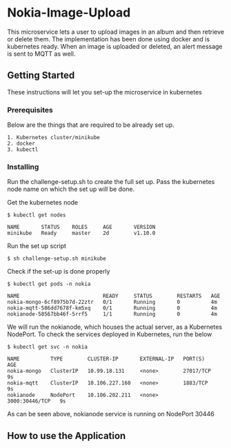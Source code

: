 # Nokia-Image-Upload

This microservice lets a user to upload images in an album and then retrieve or delete them. The implementation has been done using docker and is kubernetes ready.
When an image is uploaded or deleted, an alert message is sent to MQTT as well. 

## Getting Started

These instructions will let you set-up the microservice in kubernetes

### Prerequisites

Below are the things that are required to be already set up.

```
1. Kubernetes cluster/minikube
2. docker
3. kubectl 
```

### Installing

Run the challenge-setup.sh to create the full set up. Pass the kubernetes node name on which the set up will be done.

Get the kubernetes node

```
$ kubectl get nodes

NAME       STATUS    ROLES     AGE       VERSION
minikube   Ready     master    2d        v1.10.0

```

Run the set up script

```
$ sh challenge-setup.sh minikube
```

Check if the set-up is done properly

```
$ kubectl get pods -n nokia

NAME                           READY     STATUS        RESTARTS   AGE
nokia-mongo-6cf8975b7d-22ztr   0/1       Running       0          4m
nokia-mqtt-586dd7678f-km5xq    0/1       Running       0          4m
nokianode-58567bb46f-5rrf5     1/1       Running       0          4m

```

We will run the nokianode, which houses the actual server, as a Kubernetes NodePort. To check the services deployed in Kubernetes, run the below

```
$ kubectl get svc -n nokia

NAME          TYPE        CLUSTER-IP       EXTERNAL-IP   PORT(S)          AGE
nokia-mongo   ClusterIP   10.99.18.131     <none>        27017/TCP        9s
nokia-mqtt    ClusterIP   10.106.227.160   <none>        1883/TCP         9s
nokianode     NodePort    10.106.202.211   <none>        3000:30446/TCP   9s

```

As can be seen above, nokianode service is running on NodePort 30446


## How to use the Application

